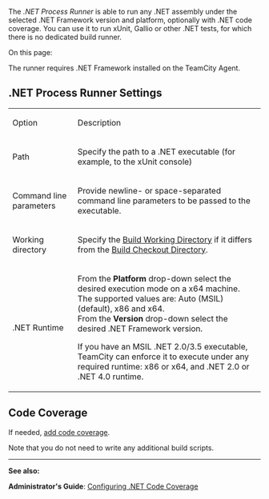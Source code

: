 [//]: # (title: .NET Process Runner)
[//]: # (auxiliary-id: .NET Process Runner)
The _.NET Process Runner_ is able to run any .NET assembly under the selected .NET Framework version and platform, optionally with .NET code coverage. You can use it to run xUnit, Gallio or other .NET tests, for which there is no dedicated build runner. 

On this page:

<tag-list of="chapter" mode="tree" depth="4"/>


<note>

The runner requires .NET Framework installed on the TeamCity Agent.
</note>
 


## .NET Process Runner Settings


<table>
<tr>


<td>

Option 


</td>


<td>

Description 


</td>
</tr>
<tr>


<td>

Path


</td>


<td>

Specify the path to a .NET executable (for example, to the xUnit console)


</td>
</tr>
<tr>


<td>

Command line parameters


</td>


<td>

Provide newline\- or space\-separated command line parameters to be passed to the executable.


</td>
</tr>
<tr>


<td>

Working directory


</td>


<td>

Specify the [Build Working Directory](build-working-directory.md) if it differs from the [Build Checkout Directory](build-checkout-directory.md).


</td>
</tr>
<tr>


<td>

.NET Runtime 


</td>


<td>

From the __Platform__ drop\-down select the desired execution mode on a x64 machine. The supported values are: Auto (MSIL) (default), x86 and x64.  
From the __Version__ drop\-down select the desired .NET Framework version.


<tip>

If you have an MSIL .NET 2.0/3.5 executable, TeamCity can enforce it to execute under any required runtime: x86 or x64, and .NET 2.0 or .NET 4.0 runtime.
</tip>


</td>
</tr>
</table>




## Code Coverage


If needed, [add code coverage](configuring-.net-code-coverage.md).



Note that you do not need to write any additional build scripts.



__  __

__See also:__

__Administrator's Guide__: [Configuring .NET Code Coverage](configuring-.net-code-coverage.md)
